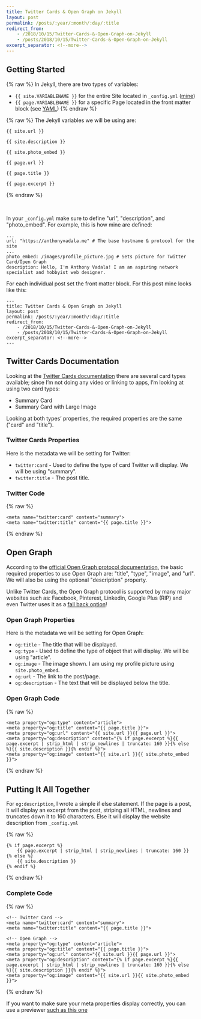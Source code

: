 ```yaml
---
title: Twitter Cards & Open Graph on Jekyll
layout: post
permalink: /posts/:year/:month/:day/:title
redirect_from: 
    - /2018/10/15/Twitter-Cards-&-Open-Graph-on-Jekyll
    - /posts/2018/10/15/Twitter-Cards-&-Open-Graph-on-Jekyll
excerpt_separator: <!--more-->
---
```


<!--more-->

## Getting Started
{% raw %}
In Jekyll, there are two types of variables:
- `{{ site.VARIABLENAME }}` for the entire Site located in `_config.yml` ([mine](https://github.com/AnthonyVadala/AnthonyVadala.github.io/blob/main/_config.yml))
- `{{ page.VARIABLENAME }}` for a specific Page located in the front matter block (see [YAML](https://jekyllrb.com/docs/front-matter/))
{% endraw %}

{% raw %}
The Jekyll variables we will be using are:

`{{ site.url }}`

`{{ site.description }}`

`{{ site.photo_embed }}`

`{{ page.url }}`

`{{ page.title }}`

`{{ page.excerpt }}`

{% endraw %}

<br>

In your `_config.yml` make sure to define "url", "description", and "photo_embed". For example, this is how mine are defined:
```
...
url: "https://anthonyvadala.me" # The base hostname & protocol for the site
...
photo_embed: /images/profile_picture.jpg # Sets picture for Twitter Card/Open Graph
description: Hello, I'm Anthony Vadala! I am an aspiring network specialist and hobbyist web designer.
```

<!--more-->

For each individual post set the front matter block. For this post mine looks like this:
```
---
title: Twitter Cards & Open Graph on Jekyll
layout: post
permalink: /posts/:year/:month/:day/:title
redirect_from: 
    - /2018/10/15/Twitter-Cards-&-Open-Graph-on-Jekyll
    - /posts/2018/10/15/Twitter-Cards-&-Open-Graph-on-Jekyll
excerpt_separator: <!--more-->
---
```

## Twitter Cards Documentation
Looking at the [Twitter Cards documentation](https://developer.x.com/en/docs/x-for-websites/cards/overview/abouts-cards) there are several card types available; since I’m not doing any video or linking to apps, I’m looking at using two card types:
- Summary Card
- Summary Card with Large Image

Looking at both types’ properties, the required properties are the same ("card" and "title").

### Twitter Cards Properties
Here is the metadata we will be setting for Twitter:
- `twitter:card` - Used to define the type of card Twitter will display. We will be using "summary".
- `twitter:title` - The post title.

### Twitter Code
{% raw %}
```
<meta name="twitter:card" content="summary">
<meta name="twitter:title" content="{{ page.title }}">
```
{% endraw %}


## Open Graph
According to the [official Open Graph protocol documentation](http://ogp.me/), the basic required properties to use Open Graph are: "title", "type", "image", and "url". We will also be using the optional "description" property.

Unlike Twitter Cards, the Open Graph protocol is supported by many major websites such as: Facebook, Pinterest, Linkedin, Google Plus (RIP) and even Twitter uses it as a [fall back option](https://developer.x.com/en/docs/x-for-websites/cards/guides/getting-started#opengraph)!

### Open Graph Properties
Here is the metadata we will be setting for Open Graph:
- `og:title` - The title that will be displayed.
- `og:type` - Used to define the type of object that will display. We will be using "article".
- `og:image` - The image shown. I am using my profile picture using `site.photo_embed`.
- `og:url` - The link to the post/page.
- `og:description` - The text that will be displayed below the title.

### Open Graph Code
{% raw %}
```
<meta property="og:type" content="article">
<meta property="og:title" content="{{ page.title }}">
<meta property="og:url" content="{{ site.url }}{{ page.url }}">
<meta property="og:description" content="{% if page.excerpt %}{{ page.excerpt | strip_html | strip_newlines | truncate: 160 }}{% else %}{{ site.description }}{% endif %}">
<meta property="og:image" content="{{ site.url }}{{ site.photo_embed }}">
```
{% endraw %}


## Putting It All Together
For `og:description`, I wrote a simple if else statement. If the page is a post, it will display an excerpt from the post, striping all HTML, newlines and truncates down it to 160 characters. Else it will display the website description from `_config.yml`

{% raw %}
```
{% if page.excerpt %}
	{{ page.excerpt | strip_html | strip_newlines | truncate: 160 }}
{% else %}
	{{ site.description }}
{% endif %}
```
{% endraw %}

### Complete Code
{% raw %}
```
<!-- Twitter Card -->
<meta name="twitter:card" content="summary">
<meta name="twitter:title" content="{{ page.title }}">

<!-- Open Graph -->
<meta property="og:type" content="article">
<meta property="og:title" content="{{ page.title }}">
<meta property="og:url" content="{{ site.url }}{{ page.url }}">
<meta property="og:description" content="{% if page.excerpt %}{{ page.excerpt | strip_html | strip_newlines | truncate: 160 }}{% else %}{{ site.description }}{% endif %}">
<meta property="og:image" content="{{ site.url }}{{ site.photo_embed }}">
```
{% endraw %}

If you want to make sure your meta properties display correctly, you can use a previewer [such as this one](https://dnschecker.org/open-graph-preview-generate-metatags.php)